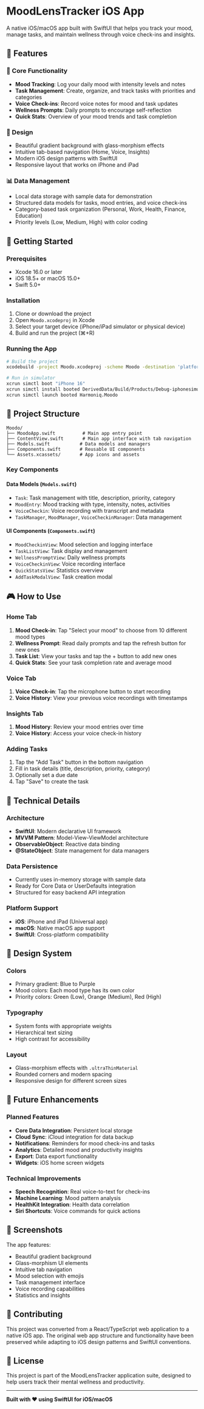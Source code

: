 # MoodLensTracker iOS App

A native iOS/macOS app built with SwiftUI that helps you track your mood, manage tasks, and maintain wellness through voice check-ins and insights.

## 🎯 Features

### 📱 Core Functionality
- **Mood Tracking**: Log your daily mood with intensity levels and notes
- **Task Management**: Create, organize, and track tasks with priorities and categories
- **Voice Check-ins**: Record voice notes for mood and task updates
- **Wellness Prompts**: Daily prompts to encourage self-reflection
- **Quick Stats**: Overview of your mood trends and task completion

### 🎨 Design
- Beautiful gradient background with glass-morphism effects
- Intuitive tab-based navigation (Home, Voice, Insights)
- Modern iOS design patterns with SwiftUI
- Responsive layout that works on iPhone and iPad

### 📊 Data Management
- Local data storage with sample data for demonstration
- Structured data models for tasks, mood entries, and voice check-ins
- Category-based task organization (Personal, Work, Health, Finance, Education)
- Priority levels (Low, Medium, High) with color coding

## 🚀 Getting Started

### Prerequisites
- Xcode 16.0 or later
- iOS 18.5+ or macOS 15.0+
- Swift 5.0+

### Installation
1. Clone or download the project
2. Open `Moodo.xcodeproj` in Xcode
3. Select your target device (iPhone/iPad simulator or physical device)
4. Build and run the project (⌘+R)

### Running the App
```bash
# Build the project
xcodebuild -project Moodo.xcodeproj -scheme Moodo -destination 'platform=iOS Simulator,name=iPhone 16' build

# Run in simulator
xcrun simctl boot "iPhone 16"
xcrun simctl install booted DerivedData/Build/Products/Debug-iphonesimulator/Moodo.app
xcrun simctl launch booted Harmoniq.Moodo
```

## 📁 Project Structure

```
Moodo/
├── MoodoApp.swift          # Main app entry point
├── ContentView.swift       # Main app interface with tab navigation
├── Models.swift           # Data models and managers
├── Components.swift       # Reusable UI components
└── Assets.xcassets/       # App icons and assets
```

### Key Components

#### Data Models (`Models.swift`)
- `Task`: Task management with title, description, priority, category
- `MoodEntry`: Mood tracking with type, intensity, notes, activities
- `VoiceCheckin`: Voice recording with transcript and metadata
- `TaskManager`, `MoodManager`, `VoiceCheckinManager`: Data management

#### UI Components (`Components.swift`)
- `MoodCheckinView`: Mood selection and logging interface
- `TaskListView`: Task display and management
- `WellnessPromptView`: Daily wellness prompts
- `VoiceCheckinView`: Voice recording interface
- `QuickStatsView`: Statistics overview
- `AddTaskModalView`: Task creation modal

## 🎮 How to Use

### Home Tab
1. **Mood Check-in**: Tap "Select your mood" to choose from 10 different mood types
2. **Wellness Prompt**: Read daily prompts and tap the refresh button for new ones
3. **Task List**: View your tasks and tap the + button to add new ones
4. **Quick Stats**: See your task completion rate and average mood

### Voice Tab
1. **Voice Check-in**: Tap the microphone button to start recording
2. **Voice History**: View your previous voice recordings with timestamps

### Insights Tab
1. **Mood History**: Review your mood entries over time
2. **Voice History**: Access your voice check-in history

### Adding Tasks
1. Tap the "Add Task" button in the bottom navigation
2. Fill in task details (title, description, priority, category)
3. Optionally set a due date
4. Tap "Save" to create the task

## 🔧 Technical Details

### Architecture
- **SwiftUI**: Modern declarative UI framework
- **MVVM Pattern**: Model-View-ViewModel architecture
- **ObservableObject**: Reactive data binding
- **@StateObject**: State management for data managers

### Data Persistence
- Currently uses in-memory storage with sample data
- Ready for Core Data or UserDefaults integration
- Structured for easy backend API integration

### Platform Support
- **iOS**: iPhone and iPad (Universal app)
- **macOS**: Native macOS app support
- **SwiftUI**: Cross-platform compatibility

## 🎨 Design System

### Colors
- Primary gradient: Blue to Purple
- Mood colors: Each mood type has its own color
- Priority colors: Green (Low), Orange (Medium), Red (High)

### Typography
- System fonts with appropriate weights
- Hierarchical text sizing
- High contrast for accessibility

### Layout
- Glass-morphism effects with `.ultraThinMaterial`
- Rounded corners and modern spacing
- Responsive design for different screen sizes

## 🔮 Future Enhancements

### Planned Features
- **Core Data Integration**: Persistent local storage
- **Cloud Sync**: iCloud integration for data backup
- **Notifications**: Reminders for mood check-ins and tasks
- **Analytics**: Detailed mood and productivity insights
- **Export**: Data export functionality
- **Widgets**: iOS home screen widgets

### Technical Improvements
- **Speech Recognition**: Real voice-to-text for check-ins
- **Machine Learning**: Mood pattern analysis
- **HealthKit Integration**: Health data correlation
- **Siri Shortcuts**: Voice commands for quick actions

## 📱 Screenshots

The app features:
- Beautiful gradient background
- Glass-morphism UI elements
- Intuitive tab navigation
- Mood selection with emojis
- Task management interface
- Voice recording capabilities
- Statistics and insights

## 🤝 Contributing

This project was converted from a React/TypeScript web application to a native iOS app. The original web app structure and functionality have been preserved while adapting to iOS design patterns and SwiftUI conventions.

## 📄 License

This project is part of the MoodLensTracker application suite, designed to help users track their mental wellness and productivity.

---

**Built with ❤️ using SwiftUI for iOS/macOS** 
